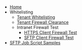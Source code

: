 - [Home](home.md)
- Whitelisting
    - [Tenant Whitelisting](whitelisting.md)
    - [Tenant Firewall Clearance](firewall-clearance.md)
    - Intranet Firewall Test
        - [HTTPS Client Firewall Test](https-firewall.md)
        - [SFTP Client Firewall Test](sftp-firewall.md)
- [SFTP Job Script Samples](sftp/job-script.md)
<!-- [Connecting to CFT VPCE](/vpc/connect.md) -->
